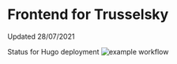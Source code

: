 # Frontend for Trusselsky

Updated 28/07/2021

Status for Hugo deployment
![example workflow](https://github.com/trusselsky/trusselsky.github.io/actions/workflows/main.yml/badge.svg)
